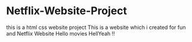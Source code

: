 # Netflix-Website-Project
this is a html css website project
This is a website which i created for fun and Netflix Website
Hello movies
HellYeah  !!
